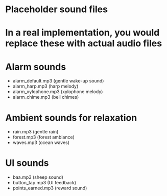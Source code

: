 # Placeholder sound files
# In a real implementation, you would replace these with actual audio files

# Alarm sounds
- alarm_default.mp3 (gentle wake-up sound)
- alarm_harp.mp3 (harp melody)
- alarm_xylophone.mp3 (xylophone melody)
- alarm_chime.mp3 (bell chimes)

# Ambient sounds for relaxation
- rain.mp3 (gentle rain)
- forest.mp3 (forest ambiance)
- waves.mp3 (ocean waves)

# UI sounds
- baa.mp3 (sheep sound)
- button_tap.mp3 (UI feedback)
- points_earned.mp3 (reward sound)
